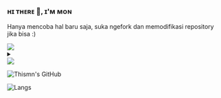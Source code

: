 ### ʜɪ ᴛʜᴇʀᴇ 👋,  ɪ'ᴍ ᴍᴏɴ
Hanya mencoba hal baru saja, suka ngefork dan memodifikasi repository jika bisa :)

<img src="https://user-images.githubusercontent.com/73097560/115834477-dbab4500-a447-11eb-908a-139a6edaec5c.gif">
<details>
<summary><b></b></summary>
<br>
<a href="https://t.me/inimonn"><img src="https://img.shields.io/badge/My%20Telegram-blue.svg?style=for-the-badge&logo=Telegram"></a>
</details>
<img src="https://user-images.githubusercontent.com/73097560/115834477-dbab4500-a447-11eb-908a-139a6edaec5c.gif">

![Thismn's GitHub](https://github-readme-stats.vercel.app/api?username=thismn&show_icons=true&theme=radical)

![Langs](https://github-readme-stats.vercel.app/api/top-langs/?username=thismn&layout=compact&theme=midnight-purple&hide=Css)
